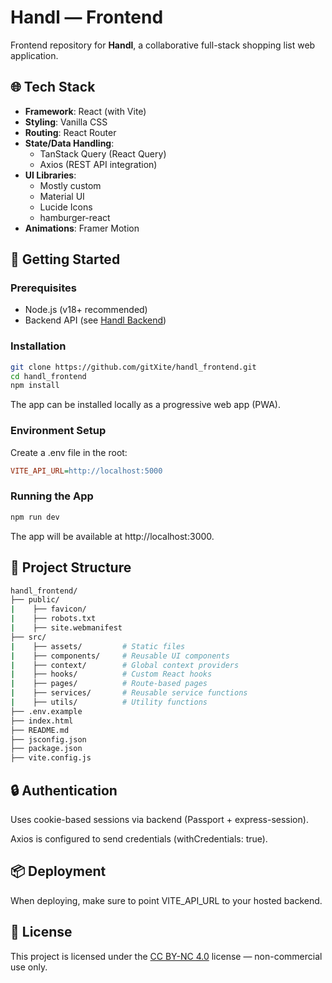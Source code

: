 # Handl — Frontend

Frontend repository for **Handl**, a collaborative full-stack shopping list web application.

## 🌐 Tech Stack

- **Framework**: React (with Vite)
- **Styling**: Vanilla CSS
- **Routing**: React Router
- **State/Data Handling**:
  - TanStack Query (React Query)
  - Axios (REST API integration)
- **UI Libraries**:
  - Mostly custom
  - Material UI
  - Lucide Icons
  - hamburger-react
- **Animations**: Framer Motion

## 🚀 Getting Started

### Prerequisites
- Node.js (v18+ recommended)
- Backend API (see [Handl Backend](https://github.com/gitXite/handl_backend))

### Installation

```bash
git clone https://github.com/gitXite/handl_frontend.git
cd handl_frontend
npm install
```

The app can be installed locally as a progressive web app (PWA). 

### Environment Setup
Create a .env file in the root:
```ini
VITE_API_URL=http://localhost:5000
```

### Running the App
```bash
npm run dev
```
The app will be available at http://localhost:3000. 

## 📁 Project Structure
```bash
handl_frontend/
├── public/
|    ├── favicon/
|    ├── robots.txt
|    ├── site.webmanifest
├── src/
|    ├── assets/         # Static files
|    ├── components/     # Reusable UI components
|    ├── context/        # Global context providers
|    ├── hooks/          # Custom React hooks
|    ├── pages/          # Route-based pages
|    ├── services/       # Reusable service functions
|    ├── utils/          # Utility functions
├── .env.example
├── index.html
├── README.md
├── jsconfig.json
├── package.json
├── vite.config.js
```

## 🔒 Authentication
Uses cookie-based sessions via backend (Passport + express-session). 

Axios is configured to send credentials (withCredentials: true). 

## 📦 Deployment
When deploying, make sure to point VITE_API_URL to your hosted backend. 

## 📄 License

This project is licensed under the [CC BY-NC 4.0](https://creativecommons.org/licenses/by-nc/4.0/) license — non-commercial use only.
